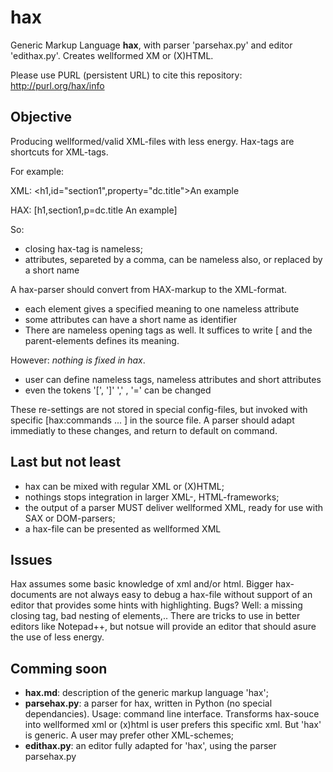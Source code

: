 # hax

Generic Markup Language **hax**, with parser 'parsehax.py' and editor 'edithax.py'. Creates wellformed XM or (X)HTML. 

Please use PURL (persistent URL) to cite this repository: http://purl.org/hax/info

## Objective

Producing wellformed/valid XML-files with less energy. Hax-tags are shortcuts for XML-tags. 

For example:

XML: <h1,id="section1",property="dc.title">An example</h1>

HAX: \[h1,section1,p=dc.title An example\]

So:
  - closing hax-tag is nameless;
  - attributes, separeted by a comma, can be nameless also, or replaced by a short name 

A hax-parser should convert from HAX-markup to the XML-format.

- each element gives a specified meaning to one nameless attribute
- some attributes can have a short name as identifier
- There are nameless opening tags as well. It suffices to write \[ and the parent-elements defines its meaning.

However: *nothing is fixed in hax*.

  - user can define nameless tags, nameless attributes and short attributes
  - even the tokens '\[', '\]' ',' , '=' can be changed
 
These re-settings are not stored in special config-files, but invoked with specific \[hax:commands ... \] in the
source file. A parser should adapt immediatly to these changes,  and return to default on command.

## Last but not least

- hax can be mixed with regular XML or (X)HTML;
- nothings stops integration in larger XML-, HTML-frameworks;
- the output of a parser MUST deliver wellformed XML, ready for use with SAX or DOM-parsers;
- a hax-file can be presented as wellformed XML

## Issues

Hax assumes some basic knowledge of xml and/or html. 
Bigger hax-documents are not always easy to debug a hax-file without support of an editor 
that provides some hints with highlighting. Bugs? Well: a missing closing tag, bad 
nesting of elements,..
There are tricks to use in better editors like Notepad++, but notsue will provide an editor that 
should asure the use of less energy.

## Comming soon

- **hax.md**: description of the generic markup language 'hax';
- **parsehax.py**: a parser for hax, written in Python (no special dependancies). Usage: command line interface.
  Transforms hax-souce into wellformed xml or (x)html is user prefers this specific xml. But 'hax' is generic.
  A user may prefer other XML-schemes;
- **edithax.py**: an editor fully adapted for 'hax', using the parser parsehax.py


   

